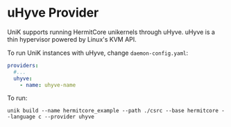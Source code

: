 # uHyve Provider
UniK supports running HermitCore unikernels through uHyve.
uHyve is a thin hypervisor powered by Linux's KVM API.

To run UniK instances with uHyve, change `daemon-config.yaml`:

```yaml
providers:
  #...
  uhyve:
    - name: uhyve-name
```

To run:

```
unik build --name hermitcore_example --path ./csrc --base hermitcore --language c --provider uhyve
```

